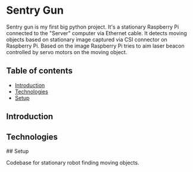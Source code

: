 # Sentry Gun 
Sentry gun is my first big python project. 
It's a stationary Raspberry Pi connected to the "Server" computer via Ethernet cable. It detects moving objects based on stationary image 
captured via CSI connector on Raspberry Pi. Based on the image Raspberry Pi tries to aim laser beacon controlled by servo motors on the moving object. 

## Table of contents
* [Introduction](#Introduction)
* [Technologies](#Technologies)
* [Setup](#Setup)



## Introduction

## Technologies

## Setup


Codebase for stationary robot finding moving objects.
